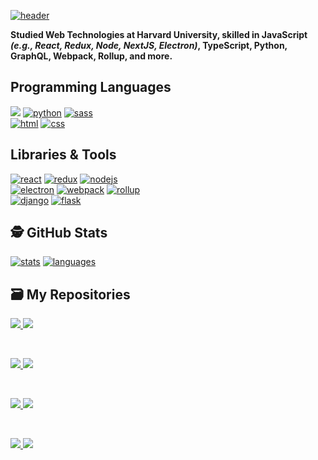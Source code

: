 [![header](https://user-images.githubusercontent.com/8584126/123555248-630f8000-d739-11eb-9661-883620ae03b0.png)](https://github.com/iPzard) 
<p><b>Studied Web Technologies at Harvard University, skilled in JavaScript <i>(e.g., React, Redux, Node, NextJS, Electron)</i>, TypeScript, Python, GraphQL, Webpack, Rollup, and more.</b></p>

## Programming Languages
[![](https://img.shields.io/badge/JavaScript-informational?style=for-the-badge&logo=javascript&logoColor=white&color=28b584)](https://developer.mozilla.org/en-US/docs/Web/JavaScript)
[![python](https://img.shields.io/badge/Python-informational?style=for-the-badge&logo=python&logoColor=white&color=28b584)](https://www.python.org/)
[![sass](https://img.shields.io/badge/Sass-informational?style=for-the-badge&logo=sass&logoColor=white&color=28b584)](https://sass-lang.com/)
<br>
[![html](https://img.shields.io/badge/HTML-informational?style=for-the-badge&logo=html5&logoColor=white&color=28b584)](https://developer.mozilla.org/en-US/docs/Web/HTML)
[![css](https://img.shields.io/badge/CSS-informational?style=for-the-badge&logo=css3&logoColor=white&color=28b584)](https://developer.mozilla.org/en-US/docs/Web/CSS)

## Libraries & Tools
[![react](https://img.shields.io/badge/React-informational?style=for-the-badge&logo=react&logoColor=white&color=28b584)](https://reactjs.org)
[![redux](https://img.shields.io/badge/Redux-informational?style=for-the-badge&logo=redux&logoColor=white&color=28b584)](https://redux.js.org)
[![nodejs](https://img.shields.io/badge/NodeJS-informational?style=for-the-badge&logo=node.js&logoColor=white&color=28b584)](https://nodejs.org)
<br>
[![electron](https://img.shields.io/badge/Electron-informational?style=for-the-badge&logo=electron&logoColor=white&color=28b584)](https://www.electronjs.org)
[![webpack](https://img.shields.io/badge/Webpack-informational?style=for-the-badge&logo=webpack&logoColor=white&color=28b584)](https://webpack.js.org)
[![rollup](https://img.shields.io/badge/Rollup-informational?style=for-the-badge&logo=rollup.js&logoColor=white&color=28b584)](https://rollupjs.org)
<br>
[![django](https://img.shields.io/badge/Django-informational?style=for-the-badge&logo=django&logoColor=white&color=28b584)](https://www.djangoproject.com/)
[![flask](https://img.shields.io/badge/Flask-informational?style=for-the-badge&logo=flask&logoColor=white&color=28b584)](https://flask.palletsprojects.com)
<br>

## 🕵️ GitHub Stats
[![stats](https://github-readme-stats-sigma-five.vercel.app/api?username=ipzard&show_icons=true&line_height=40&hide=stars&title_color=ffffff&text_color=c9cacc&icon_color=2bbc8a&bg_color=1d1f21&cache_seconds=1800)](https://github.com/iPzard)
[![languages](https://github-readme-stats-sigma-five.vercel.app/api/top-langs/?username=iPzard&hide=html,c,scss&title_color=ffffff&text_color=c9cacc&icon_color=2bbc8a&bg_color=1d1f21&cache_seconds=1800)](https://github.com/iPzard)
<br>

## 🗃️ My Repositories

<a href="https://github.com/default-services/components#readme">
  <img src="https://github-readme-stats-sigma-five.vercel.app/api/pin/?username=default-services&repo=components&title_color=ffffff&text_color=c9cacc&icon_color=2bbc8a&bg_color=1d1f21&cache_seconds=1800&show_owner=true"/>
</a>

<a href="https://github.com/default-services/icons#readme">
  <img src="https://github-readme-stats-sigma-five.vercel.app/api/pin/?username=default-services&repo=icons&title_color=ffffff&text_color=c9cacc&icon_color=2bbc8a&bg_color=1d1f21&cache_seconds=1800&show_owner=true" />
</a>   

&nbsp;&nbsp;

<a href="https://github.com/iPzard/electron-react-python-template#readme">
  <img src="https://github-readme-stats-sigma-five.vercel.app/api/pin/?username=iPzard&repo=electron-react-python-template&title_color=ffffff&text_color=c9cacc&icon_color=2bbc8a&bg_color=1d1f21&cache_seconds=1800"/>
</a>


<a href="https://github.com/iPzard/mkvtoolnix-batch-tool#readme">
  <img src="https://github-readme-stats-sigma-five.vercel.app/api/pin/?username=iPzard&repo=mkvtoolnix-batch-tool&title_color=ffffff&text_color=c9cacc&icon_color=2bbc8a&bg_color=1d1f21&cache_seconds=1800" />
</a>

&nbsp;&nbsp;

<a href="https://github.com/iPzard/media-file-renamer#readme">
  <img src="https://github-readme-stats-sigma-five.vercel.app/api/pin/?username=iPzard&repo=media-file-renamer&title_color=ffffff&text_color=c9cacc&icon_color=2bbc8a&bg_color=1d1f21&cache_seconds=1800" />
</a>

<a href="https://github.com/iPzard/multi-app-express-server#readme">
  <img src="https://github-readme-stats-sigma-five.vercel.app/api/pin/?username=iPzard&repo=multi-app-express-server&title_color=ffffff&text_color=c9cacc&icon_color=2bbc8a&bg_color=1d1f21&cache_seconds=1800" />
</a>

&nbsp;&nbsp;

<a href="https://github.com/default-services/login-template#readme">
  <img src="https://github-readme-stats-sigma-five.vercel.app/api/pin/?username=default-services&repo=login-template&title_color=ffffff&text_color=c9cacc&icon_color=2bbc8a&bg_color=1d1f21&cache_seconds=1800&show_owner=true"/>
</a>

<a href="https://github.com/iPzard/svg-to-react#readme">
  <img src="https://github-readme-stats-sigma-five.vercel.app/api/pin/?username=iPzard&repo=svg-to-react&title_color=ffffff&text_color=c9cacc&icon_color=2bbc8a&bg_color=1d1f21&cache_seconds=1800" />
</a>
